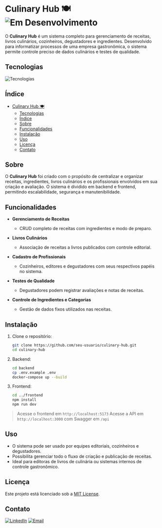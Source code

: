 # Culinary Hub 🍽️ ![Em Desenvolvimento](https://img.shields.io/badge/status-em%20desenvolvimento-yellow)

O **Culinary Hub** é um sistema completo para gerenciamento de receitas, livros culinários, cozinheiros, degustadores e ingredientes. Desenvolvido para informatizar processos de uma empresa gastronômica, o sistema permite controle preciso de dados culinários e testes de qualidade.

## Tecnologias
![Tecnologias](https://skillicons.dev/icons?i=typescript,nestjs,postgres,docker,nodejs,react,vite,git)

## Índice

- [Culinary Hub 🍽️](#culinary-hub-)
  - [Tecnologias](#tecnologias)
  - [Índice](#índice)
  - [Sobre](#sobre)
  - [Funcionalidades](#funcionalidades)
  - [Instalação](#instalação)
  - [Uso](#uso)
  - [Licença](#licença)
  - [Contato](#contato)

## Sobre

O **Culinary Hub** foi criado com o propósito de centralizar e organizar receitas, ingredientes, livros culinários e os profissionais envolvidos em sua criação e avaliação. O sistema é dividido em backend e frontend, permitindo escalabilidade, segurança e manutenibilidade.

## Funcionalidades

- **Gerenciamento de Receitas**
  - CRUD completo de receitas com ingredientes e modo de preparo.

- **Livros Culinários**
  - Associação de receitas a livros publicados com controle editorial.

- **Cadastro de Profissionais**
  - Cozinheiros, editores e degustadores com seus respectivos papéis no sistema.

- **Testes de Qualidade**
  - Degustadores podem registrar avaliações e notas de receitas.

- **Controle de Ingredientes e Categorias**
  - Gestão de dados fixos utilizados nas receitas.

## Instalação

1. Clone o repositório:
   ```sh
   git clone https://github.com/seu-usuario/culinary-hub.git
   cd culinary-hub
    ```

2. Backend:

   ```sh
   cd backend
   cp .env.example .env
   docker-compose up --build
   ```

3. Frontend:

   ```sh
   cd ../frontend
   npm install
   npm run dev
   ```

> Acesse o frontend em `http://localhost:5173`
> Acesse a API em `http://localhost:3000` com Swagger em `/api`

## Uso

* O sistema pode ser usado por equipes editoriais, cozinheiros e degustadores.
* Possibilita gerenciar todo o fluxo de criação e publicação de receitas.
* Ideal para editoras de livros de culinária ou sistemas internos de controle gastronômico.

## Licença

Este projeto está licenciado sob a [MIT License](LICENSE).

## Contato

[![LinkedIn](https://img.shields.io/badge/LinkedIn-%230077B5.svg?\&style=for-the-badge\&logo=linkedin\&logoColor=white)](https://www.linkedin.com/in/pedro-oliveira-m/)
[![Email](https://img.shields.io/badge/Email-D14836?style=for-the-badge\&logo=gmail\&logoColor=white)](mailto:pedro.oliveira@monteirodev.com)

